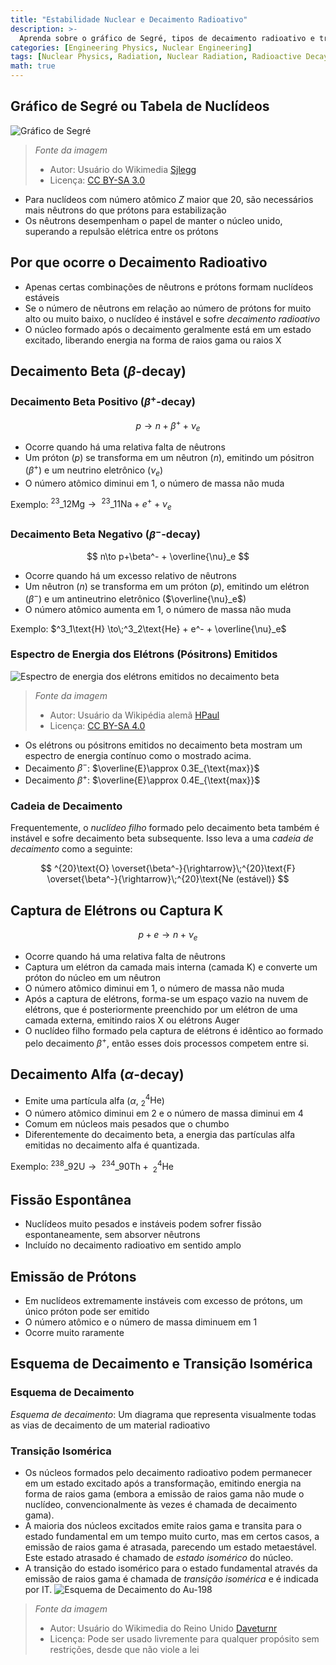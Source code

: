 ```yaml
---
title: "Estabilidade Nuclear e Decaimento Radioativo"
description: >-
  Aprenda sobre o gráfico de Segré, tipos de decaimento radioativo e transição isomérica.
categories: [Engineering Physics, Nuclear Engineering]
tags: [Nuclear Physics, Radiation, Nuclear Radiation, Radioactive Decay]
math: true
---
```


## Gráfico de Segré ou Tabela de Nuclídeos
![Gráfico de Segré](https://upload.wikimedia.org/wikipedia/commons/c/c4/Table_isotopes_en.svg)
> *Fonte da imagem*
> - Autor: Usuário do Wikimedia [Sjlegg](https://commons.wikimedia.org/wiki/User:Sjlegg)
> - Licença: [CC BY-SA 3.0](https://creativecommons.org/licenses/by-sa/3.0/deed.en)

- Para nuclídeos com número atômico $Z$ maior que 20, são necessários mais nêutrons do que prótons para estabilização
- Os nêutrons desempenham o papel de manter o núcleo unido, superando a repulsão elétrica entre os prótons

## Por que ocorre o Decaimento Radioativo
- Apenas certas combinações de nêutrons e prótons formam nuclídeos estáveis
- Se o número de nêutrons em relação ao número de prótons for muito alto ou muito baixo, o nuclídeo é instável e sofre *decaimento radioativo*
- O núcleo formado após o decaimento geralmente está em um estado excitado, liberando energia na forma de raios gama ou raios X

## Decaimento Beta ($\beta$-decay)
### Decaimento Beta Positivo ($\beta^+$-decay)

 $$p \to n+\beta^+ +\nu_e$$
 
- Ocorre quando há uma relativa falta de nêutrons
- Um próton ($p$) se transforma em um nêutron ($n$), emitindo um pósitron ($\beta^+$) e um neutrino eletrônico ($\nu_e$)
- O número atômico diminui em 1, o número de massa não muda

Exemplo: $^{23}\_{12}\text{Mg} \to\;^{23}\_{11}\text{Na} + e^+ + \nu_e$

### Decaimento Beta Negativo ($\beta^-$-decay)

$$ n\to p+\beta^- + \overline{\nu}_e $$

- Ocorre quando há um excesso relativo de nêutrons
- Um nêutron ($n$) se transforma em um próton ($p$), emitindo um elétron ($\beta^-$) e um antineutrino eletrônico ($\overline{\nu}_e$)
- O número atômico aumenta em 1, o número de massa não muda

Exemplo: $^3_1\text{H} \to\;^3_2\text{He} + e^- + \overline{\nu}_e$

### Espectro de Energia dos Elétrons (Pósitrons) Emitidos
![Espectro de energia dos elétrons emitidos no decaimento beta](https://upload.wikimedia.org/wikipedia/commons/e/e6/Beta_spectrum_of_RaE.jpg)
> *Fonte da imagem*
> - Autor: Usuário da Wikipédia alemã [HPaul](https://de.wikipedia.org/wiki/Benutzer:HPaul)
> - Licença: [CC BY-SA 4.0](https://creativecommons.org/licenses/by-sa/4.0/deed.en)

- Os elétrons ou pósitrons emitidos no decaimento beta mostram um espectro de energia contínuo como o mostrado acima.
- Decaimento $\beta^-$: $\overline{E}\approx 0.3E_{\text{max}}$
- Decaimento $\beta^+$: $\overline{E}\approx 0.4E_{\text{max}}$

### Cadeia de Decaimento
Frequentemente, o *nuclídeo filho* formado pelo decaimento beta também é instável e sofre decaimento beta subsequente. Isso leva a uma *cadeia de decaimento* como a seguinte:

$$ ^{20}\text{O} \overset{\beta^-}{\rightarrow}\;^{20}\text{F} \overset{\beta^-}{\rightarrow}\;^{20}\text{Ne (estável)} $$ 

## Captura de Elétrons ou Captura K

$$ p + e \to n + \nu_e $$

- Ocorre quando há uma relativa falta de nêutrons
- Captura um elétron da camada mais interna (camada K) e converte um próton do núcleo em um nêutron
- O número atômico diminui em 1, o número de massa não muda
- Após a captura de elétrons, forma-se um espaço vazio na nuvem de elétrons, que é posteriormente preenchido por um elétron de uma camada externa, emitindo raios X ou elétrons Auger
- O nuclídeo filho formado pela captura de elétrons é idêntico ao formado pelo decaimento $\beta^+$, então esses dois processos competem entre si.

## Decaimento Alfa ($\alpha$-decay)
- Emite uma partícula alfa ($\alpha$, $^4_2\text{He}$)
- O número atômico diminui em 2 e o número de massa diminui em 4
- Comum em núcleos mais pesados que o chumbo
- Diferentemente do decaimento beta, a energia das partículas alfa emitidas no decaimento alfa é quantizada.

Exemplo: $^{238}\_{92}\text{U} \to\;^{234}\_{90}\text{Th} +\; ^4_2\text{He}$

## Fissão Espontânea
- Nuclídeos muito pesados e instáveis podem sofrer fissão espontaneamente, sem absorver nêutrons
- Incluído no decaimento radioativo em sentido amplo

## Emissão de Prótons
- Em nuclídeos extremamente instáveis com excesso de prótons, um único próton pode ser emitido
- O número atômico e o número de massa diminuem em 1
- Ocorre muito raramente

## Esquema de Decaimento e Transição Isomérica
### Esquema de Decaimento
*Esquema de decaimento*: Um diagrama que representa visualmente todas as vias de decaimento de um material radioativo

### Transição Isomérica
- Os núcleos formados pelo decaimento radioativo podem permanecer em um estado excitado após a transformação, emitindo energia na forma de raios gama (embora a emissão de raios gama não mude o nuclídeo, convencionalmente às vezes é chamada de decaimento gama).
- A maioria dos núcleos excitados emite raios gama e transita para o estado fundamental em um tempo muito curto, mas em certos casos, a emissão de raios gama é atrasada, parecendo um estado metaestável. Este estado atrasado é chamado de *estado isomérico* do núcleo.
- A transição do estado isomérico para o estado fundamental através da emissão de raios gama é chamada de *transição isomérica* e é indicada por IT.
![Esquema de Decaimento do Au-198](https://upload.wikimedia.org/wikipedia/commons/0/04/Au-198_Decay_Scheme.svg)
> *Fonte da imagem*
> - Autor: Usuário do Wikimedia do Reino Unido [Daveturnr](https://commons.wikimedia.org/wiki/User:Daveturnr)
> - Licença: Pode ser usado livremente para qualquer propósito sem restrições, desde que não viole a lei
